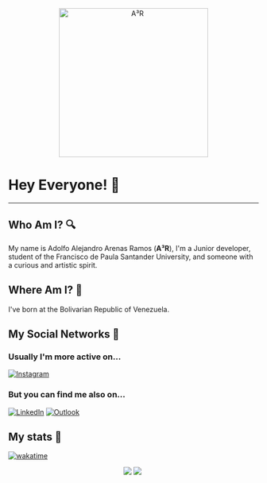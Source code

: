 <div align="center">
  <img src="images/A³R-v2.png" alt="A³R" style="aspect-ratio:1/1; width: 300px;">
</div>

# Hey Everyone! 👋

---

## Who Am I? 🔍

My name is Adolfo Alejandro Arenas Ramos (**A³R**), I'm a Junior developer, student of the Francisco de Paula Santander University, and someone with a curious and artistic spirit.

## Where Am I? 🚩

I've born at the Bolivarian Republic of Venezuela.

## My Social Networks 👀

### Usually I'm more active on...

[![Instagram](https://img.shields.io/badge/Instagram-%23E4405F.svg?style=for-the-badge&logo=Instagram&logoColor=white)](https://www.instagram.com/a.cubica.r)

### But you can find me also on...

[![LinkedIn](https://img.shields.io/badge/linkedin-%230077B5.svg?style=for-the-badge&logo=linkedin&logoColor=white)](https://www.linkedin.com/public-profile/settings?lipi=urn%3Ali%3Apage%3Ad_flagship3_profile_self_edit_contact-info%3B%2BsZaSk%2FlS8i%2BxArI%2FXc%2FyA%3D%3D) [![Outlook](https://img.shields.io/badge/Microsoft_Outlook-0078D4?style=for-the-badge&logo=microsoft-outlook&logoColor=white)](mailto:Adolfoalejandroarenasramos@outlook.com)

## My stats 🧮

[![wakatime](https://wakatime.com/badge/user/e4c847d9-6260-4cae-a362-bcd4eec7a65d.svg)](https://wakatime.com/@e4c847d9-6260-4cae-a362-bcd4eec7a65d)

<div align="center">
  <picture>
    <source srcset="https://github-readme-stats.vercel.app/api?username=a-cubica-r&show_icons=true&theme=synthwave&&bg_color=00000000&title_color=FF0000"/>
    <img src="https://github-readme-stats.vercel.app/api?username=anuraghazra&show_icons=true" />
  </picture>
  <picture>
    <source srcset="https://github-readme-stats.vercel.app/api/top-langs/?username=a-cubica-r&size_weight=1&count_weight=1&layout=donut"/>
    <img src="https://github-readme-stats.vercel.app/api/top-langs/?username=anuraghazra&size_weight=1&count_weight=1"/>
  </picture>
  <picture>
    <source srcset="https://github-readme-stats.vercel.app/api/wakatime?username=a_cubica_r&v=2"/>
    <img src=""/>
  </picture>
</div>

<!-- **A-cubica-R/A-cubica-R** is a ✨ _special_ ✨ repository because its `README.md` (this file) appears on your GitHub profile.

Here are some ideas to get you started:**

- 🔭 I’m currently working on ...
- 🌱 I’m currently learning ...
- 👯 I’m looking to collaborate on ...
- 🤔 I’m looking for help with ...
- 💬 Ask me about ...
- 📫 How to reach me: ...
- 😄 Pronouns: ...
- ⚡ Fun fact: ...


**A-cubica-R/A-cubica-R** is a ✨ _special_ ✨ repository because its `README.md` (this file) appears on your GitHub profile.

Here are some ideas to get you started:**

- 🔭 I’m currently working on ...
- 🌱 I’m currently learning ...
- 👯 I’m looking to collaborate on ...
- 🤔 I’m looking for help with ...
- 💬 Ask me about ...
- 📫 How to reach me: ...
- 😄 Pronouns: ...
- ⚡ Fun fact: ... -->
